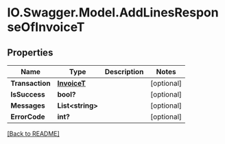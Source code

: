 # IO.Swagger.Model.AddLinesResponseOfInvoiceT
## Properties

Name | Type | Description | Notes
------------ | ------------- | ------------- | -------------
**Transaction** | [**InvoiceT**](InvoiceT.md) |  | [optional] 
**IsSuccess** | **bool?** |  | [optional] 
**Messages** | **List&lt;string&gt;** |  | [optional] 
**ErrorCode** | **int?** |  | [optional] 

 [[Back to README]](../README.md)

